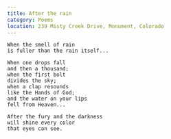 ```yaml
---
title: After the rain
category: Poems
location: 239 Misty Creek Drive, Monument, Colorado
---
```


    When the smell of rain
    is fuller than the rain itself...

    When one drops fall
    and then a thousand;
    when the first bolt
    divides the sky;
    when a clap resounds
    like the Hands of God;
    and the water on your lips
    fell from Heaven...

    After the fury and the darkness
    will shine every color
    that eyes can see.


